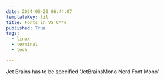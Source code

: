 ```yaml
---
date: 2024-05-20 06:44:07
templateKey: til
title: Fonts in VS C**e
published: True
tags:
  - linux
  - terminal
  - tech

---
```


Jet Brains has to be specified 'JetBrainsMono Nerd Font Mono'
